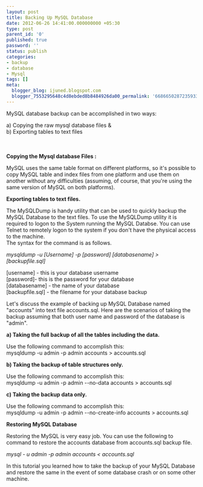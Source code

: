 ```yaml
---
layout: post
title: Backing Up MySQL Database
date: 2012-06-26 14:41:00.000000000 +05:30
type: post
parent_id: '0'
published: true
password: ''
status: publish
categories:
- backup
- database
- Mysql
tags: []
meta:
  blogger_blog: ijuned.blogspot.com
  blogger_7553295648c4d8ebded8b8484926da00_permalink: '6686650287235933430'
---
```

<div dir="ltr" style="text-align:left;">MySQL database backup can be accomplished in two ways:</p>
<p>a) Copying the raw mysql database files &amp;<br />b) <span class="IL_AD" id="IL_AD6">Exporting<span class="IL_AD_ICON"></span></span> tables to text files</p>
<p><span style="background-color:blue;"><br /></span><br /><b>Copying the Mysql database Files : </b></p>
<p>MySQL  uses the same table format on different platforms, so it's possible to  copy MySQL table and index files from one platform and use them on  another without any <span class="IL_AD" id="IL_AD11">difficulties<span class="IL_AD_ICON"></span></span> (assuming, of course, that you're using the same version of MySQL on both platforms).</p>
<p><span style="background-color:white;"><b>Exporting tables to text files.</b></span></p>
<p>The MySQLDump is handy utility that can be used to quickly backup the MySQL Database to the text files. To use the MySQLDump utility it <span class="IL_AD" id="IL_AD2">is required<span class="IL_AD_ICON"></span></span> to <span class="IL_AD" id="IL_AD8">logon to<span class="IL_AD_ICON"></span></span> the System running the MySQL Databse. You can use <span class="IL_AD" id="IL_AD10">Telnet<span class="IL_AD_ICON"></span></span> to remotely logon to the system if you don't have the physical access to the machine.<br />The syntax for the command is as follows.</p>
<p><i>mysqldump -u [Username] -p [password] [databasename] &gt; [backupfile.sql]</i></p>
<p>[username] - this is your database username<br />[password]- this is the password for your database<br />[databasename] - the name of your database<br />[backupfile.sql] - the filename for your database backup</p>
<p>Let's discuss the example of backing up MySQL Database named "accounts" into text file accounts.sql. Here are the scenarios of taking the backup assuming that both <span class="IL_AD" id="IL_AD3">user name and password<span class="IL_AD_ICON"></span></span> of the database is "admin".</p>
<p><b>a) Taking the full backup of all the tables including the data. </b></p>
<p>Use the following command to accomplish this:<br />mysqldump -u admin -p admin accounts &gt; accounts.sql</p>
<p><b>b) Taking the backup of table <span class="IL_AD" id="IL_AD9">structures<span class="IL_AD_ICON"></span></span> only. </b></p>
<p>Use the following command to accomplish this:<br />mysqldump -u admin -p admin --no-data accounts &gt; accounts.sql</p>
<p><b>c) Taking the backup data only. </b></p>
<p>Use the following command to accomplish this:<br />mysqldump -u admin -p admin --no-create-info accounts &gt; accounts.sql</p>
<p><b>Restoring MySQL Database</b></p>
<p>Restoring the MySQL is very easy job. You can use the following to command to restore the accounts database from accounts.sql <span class="IL_AD" id="IL_AD7">backup file<span class="IL_AD_ICON"></span></span>.</p>
<p><i>mysql - u admin -p admin accounts &lt; accounts.sql</i></p>
<p>In this tutorial you learned how to take the backup of your MySQL Database and restore the same in the event of some database crash or on some other machine.</p></div>
